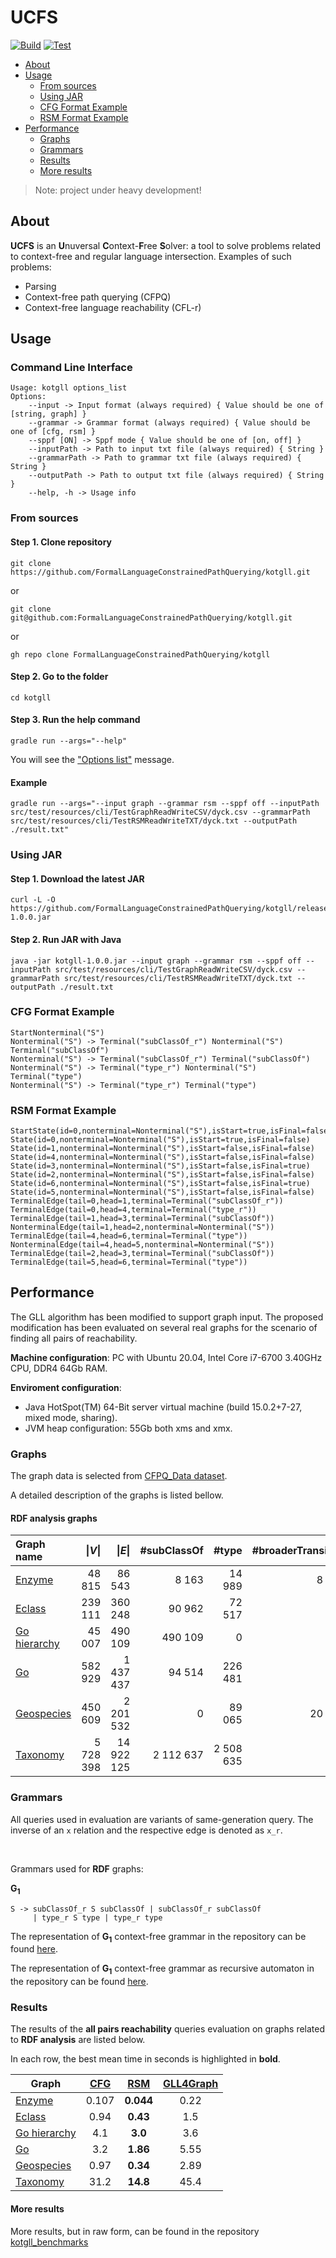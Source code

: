 # UCFS
[![Build](https://github.com/FormalLanguageConstrainedPathQuerying/kotgll/actions/workflows/build.yml/badge.svg?branch=main)](https://github.com/FormalLanguageConstrainedPathQuerying/kotgll/actions/workflows/build.yml)
[![Test](https://github.com/FormalLanguageConstrainedPathQuerying/kotgll/actions/workflows/test.yml/badge.svg?branch=main)](https://github.com/FormalLanguageConstrainedPathQuerying/kotgll/actions/workflows/test.yml)

* [About](https://github.com/FormalLanguageConstrainedPathQuerying/kotgll#about)
* [Usage](https://github.com/FormalLanguageConstrainedPathQuerying/kotgll#usage)
  * [From sources](https://github.com/FormalLanguageConstrainedPathQuerying/kotgll#from-sources)
  * [Using JAR](https://github.com/FormalLanguageConstrainedPathQuerying/kotgll#using-jar)
  * [CFG Format Example](https://github.com/FormalLanguageConstrainedPathQuerying/kotgll#cfg-format-example)
  * [RSM Format Example](https://github.com/FormalLanguageConstrainedPathQuerying/kotgll#rsm-format-example)
* [Performance](https://github.com/FormalLanguageConstrainedPathQuerying/kotgll#performance)
  * [Graphs](https://github.com/FormalLanguageConstrainedPathQuerying/kotgll#graphs)
  * [Grammars](https://github.com/FormalLanguageConstrainedPathQuerying/kotgll#grammars)
  * [Results](https://github.com/FormalLanguageConstrainedPathQuerying/kotgll#results)
  * [More results](https://github.com/FormalLanguageConstrainedPathQuerying/kotgll#more-results)

> Note: project under heavy development!

## About
**UCFS** is an **U**nuversal **C**ontext-**F**ree **S**olver: a tool to solve problems related to context-free and regular language intersection. Examples of such problems:
- Parsing
- Context-free path querying (CFPQ)
- Context-free language reachability (CFL-r)

<!-- Online -- offline modes.

All-pairs, multiple-source. All-paths, reachability. 

Incrementality. Both the graph and RSM

Error recovery.

 GLL-based
 RSM
-->

## Usage

### Command Line Interface

```text
Usage: kotgll options_list
Options: 
    --input -> Input format (always required) { Value should be one of [string, graph] }
    --grammar -> Grammar format (always required) { Value should be one of [cfg, rsm] }
    --sppf [ON] -> Sppf mode { Value should be one of [on, off] }
    --inputPath -> Path to input txt file (always required) { String }
    --grammarPath -> Path to grammar txt file (always required) { String }
    --outputPath -> Path to output txt file (always required) { String }
    --help, -h -> Usage info
```

### From sources

#### Step 1. Clone repository

`git clone https://github.com/FormalLanguageConstrainedPathQuerying/kotgll.git`

or 

`git clone git@github.com:FormalLanguageConstrainedPathQuerying/kotgll.git`

or 

`gh repo clone FormalLanguageConstrainedPathQuerying/kotgll`

#### Step 2. Go to the folder

`cd kotgll`

#### Step 3. Run the help command

`gradle run --args="--help"`

You will see the ["Options list"](https://github.com/FormalLanguageConstrainedPathQuerying/kotgll#command-line-interface) message.

#### Example

```text
gradle run --args="--input graph --grammar rsm --sppf off --inputPath src/test/resources/cli/TestGraphReadWriteCSV/dyck.csv --grammarPath src/test/resources/cli/TestRSMReadWriteTXT/dyck.txt --outputPath ./result.txt"
```

### Using JAR

#### Step 1. Download the latest JAR

```text
curl -L -O https://github.com/FormalLanguageConstrainedPathQuerying/kotgll/releases/download/v1.0.0/kotgll-1.0.0.jar
```

#### Step 2. Run JAR with Java

```text
java -jar kotgll-1.0.0.jar --input graph --grammar rsm --sppf off --inputPath src/test/resources/cli/TestGraphReadWriteCSV/dyck.csv --grammarPath src/test/resources/cli/TestRSMReadWriteTXT/dyck.txt --outputPath ./result.txt
```
### CFG Format Example

```text
StartNonterminal("S")
Nonterminal("S") -> Terminal("subClassOf_r") Nonterminal("S") Terminal("subClassOf")
Nonterminal("S") -> Terminal("subClassOf_r") Terminal("subClassOf")
Nonterminal("S") -> Terminal("type_r") Nonterminal("S") Terminal("type")
Nonterminal("S") -> Terminal("type_r") Terminal("type")
```

### RSM Format Example

```text
StartState(id=0,nonterminal=Nonterminal("S"),isStart=true,isFinal=false)
State(id=0,nonterminal=Nonterminal("S"),isStart=true,isFinal=false)
State(id=1,nonterminal=Nonterminal("S"),isStart=false,isFinal=false)
State(id=4,nonterminal=Nonterminal("S"),isStart=false,isFinal=false)
State(id=3,nonterminal=Nonterminal("S"),isStart=false,isFinal=true)
State(id=2,nonterminal=Nonterminal("S"),isStart=false,isFinal=false)
State(id=6,nonterminal=Nonterminal("S"),isStart=false,isFinal=true)
State(id=5,nonterminal=Nonterminal("S"),isStart=false,isFinal=false)
TerminalEdge(tail=0,head=1,terminal=Terminal("subClassOf_r"))
TerminalEdge(tail=0,head=4,terminal=Terminal("type_r"))
TerminalEdge(tail=1,head=3,terminal=Terminal("subClassOf"))
NonterminalEdge(tail=1,head=2,nonterminal=Nonterminal("S"))
TerminalEdge(tail=4,head=6,terminal=Terminal("type"))
NonterminalEdge(tail=4,head=5,nonterminal=Nonterminal("S"))
TerminalEdge(tail=2,head=3,terminal=Terminal("subClassOf"))
TerminalEdge(tail=5,head=6,terminal=Terminal("type"))
```

## Performance

The GLL algorithm has been modified to support graph input.
The proposed modification has been evaluated on several real graphs for the scenario of finding all pairs of reachability.

**Machine configuration**: PC with Ubuntu 20.04, Intel Core i7-6700 3.40GHz CPU, DDR4 64Gb RAM.

**Enviroment configuration**: 
* Java HotSpot(TM) 64-Bit server virtual machine (build 15.0.2+7-27, mixed mode, sharing).
* JVM heap configuration: 55Gb both xms and xmx.

### Graphs

The graph data is selected from [CFPQ_Data dataset](https://formallanguageconstrainedpathquerying.github.io/CFPQ_Data).

A detailed description of the graphs is listed bellow.

#### RDF analysis graphs

| Graph name   |   \|*V*\| |     \|*E*\| |  #subClassOf |      #type |  #broaderTransitive |
|:------------|----------:|------------:|-------------:|-----------:|--------------------:|
| [Enzyme](https://formallanguageconstrainedpathquerying.github.io/CFPQ_Data/graphs/data/enzyme.html#enzyme)       |    48 815 |      86 543 |        8 163 |     14 989 |               8 156 |
| [Eclass](https://formallanguageconstrainedpathquerying.github.io/CFPQ_Data/graphs/data/eclass.html#eclass) |   239 111 |     360 248 |       90 962 |     72 517 |                   0 |
| [Go hierarchy](https://formallanguageconstrainedpathquerying.github.io/CFPQ_Data/graphs/data/go_hierarchy.html#go-hierarchy) |    45 007 |     490 109 |      490 109 |          0 |                   0 | 
| [Go](https://formallanguageconstrainedpathquerying.github.io/CFPQ_Data/graphs/data/go.html#go)           |   582 929 |   1 437 437 |       94 514 |    226 481 |                   0 |
| [Geospecies](https://formallanguageconstrainedpathquerying.github.io/CFPQ_Data/graphs/data/geospecies.html#geospecies)   |   450 609 |   2 201 532 |            0 |     89 065 |              20 867 |  
| [Taxonomy](https://formallanguageconstrainedpathquerying.github.io/CFPQ_Data/graphs/data/taxonomy.html#taxonomy)     | 5 728 398 |  14 922 125 |    2 112 637 |  2 508 635 |                   0 |

### Grammars

All queries used in evaluation are variants of same-generation query.
The inverse of an ```x``` relation and the respective edge is denoted as ```x_r```.

<br/>

Grammars used for **RDF** graphs:

**G<sub>1</sub>**
```
S -> subClassOf_r S subClassOf | subClassOf_r subClassOf 
     | type_r S type | type_r type
```

The representation of **G<sub>1</sub>** context-free grammar in the repository can be found [here](https://github.com/FormalLanguageConstrainedPathQuerying/kotgll/blob/main/src/test/resources/cli/TestCFGReadWriteTXT/g1.txt).

The representation of **G<sub>1</sub>** context-free grammar as recursive automaton in the repository can be found [here](https://github.com/FormalLanguageConstrainedPathQuerying/kotgll/blob/main/src/test/resources/cli/TestRSMReadWriteTXT/g1.txt).

### Results

The results of the **all pairs reachability** queries evaluation on graphs related to **RDF analysis** are listed below.

In each row, the best mean time in seconds is highlighted in **bold**.

| Graph        	|  [CFG](https://github.com/FormalLanguageConstrainedPathQuerying/kotgll/tree/main/src/main/kotlin/org/kotgll/cfg/graphinput/withoutsppf)  	|    [RSM](https://github.com/FormalLanguageConstrainedPathQuerying/kotgll/tree/main/src/main/kotlin/org/kotgll/rsm/graphinput/withoutsppf)    	| [GLL4Graph](https://github.com/FormalLanguageConstrainedPathQuerying/GLL4Graph) 	|
|--------------	|:-----:	|:---------:	|:---------:	|
| [Enzyme](https://formallanguageconstrainedpathquerying.github.io/CFPQ_Data/graphs/data/enzyme.html#enzyme)       	| 0.107 	| **0.044** 	|      0.22 	|
| [Eclass](https://formallanguageconstrainedpathquerying.github.io/CFPQ_Data/graphs/data/eclass.html#eclass)       	|  0.94 	|  **0.43** 	|       1.5 	|
| [Go hierarchy](https://formallanguageconstrainedpathquerying.github.io/CFPQ_Data/graphs/data/go_hierarchy.html#go-hierarchy) 	|   4.1 	|   **3.0** 	|       3.6 	|
| [Go](https://formallanguageconstrainedpathquerying.github.io/CFPQ_Data/graphs/data/go.html#go)           	|   3.2 	|  **1.86** 	|      5.55 	|
| [Geospecies](https://formallanguageconstrainedpathquerying.github.io/CFPQ_Data/graphs/data/geospecies.html#geospecies)   	|  0.97 	|  **0.34** 	|      2.89 	|
| [Taxonomy](https://formallanguageconstrainedpathquerying.github.io/CFPQ_Data/graphs/data/taxonomy.html#taxonomy)     	|  31.2 	|  **14.8** 	|      45.4 	|

#### More results

More results, but in raw form, can be found in the repository [kotgll_benchmarks](https://github.com/vadyushkins/kotgll_benchmarks/)
